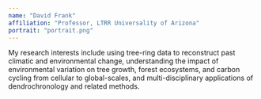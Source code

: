 ```yaml
---
name: "David Frank"
affiliation: "Professor, LTRR Universality of Arizona"
portrait: "portrait.png"
---
```


My research interests include using tree-ring data to reconstruct past climatic and environmental change, understanding the impact of environmental variation on tree growth, forest ecosystems, and carbon cycling from cellular to global-scales, and multi-disciplinary applications of dendrochronology and related methods.
